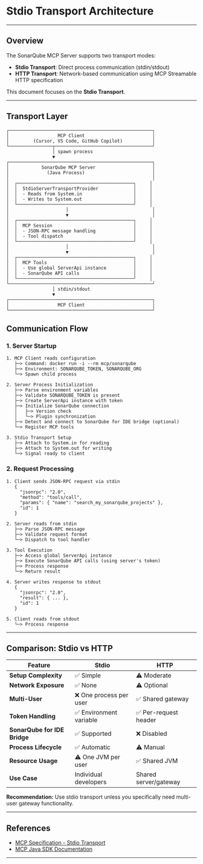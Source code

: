 # Stdio Transport Architecture

---

## Overview


The SonarQube MCP Server supports two transport modes:

- **Stdio Transport**: Direct process communication (stdin/stdout)
- **HTTP Transport**: Network-based communication using MCP Streamable HTTP specification

This document focuses on the **Stdio Transport**.

---

## Transport Layer

```
┌─────────────────────────────────────────────────────┐
│                  MCP Client                         │
│         (Cursor, VS Code, GitHub Copilot)           │
└────────────────┬────────────────────────────────────┘
                 │ spawn process
                 ▼
┌─────────────────────────────────────────────────────┐
│            SonarQube MCP Server                     │
│              (Java Process)                         │
│                                                     │
│  ┌───────────────────────────────────────────┐     │
│  │  StdioServerTransportProvider             │     │
│  │  - Reads from System.in                   │     │
│  │  - Writes to System.out                   │     │
│  └───────────────────────────────────────────┘     │
│                     │                               │
│                     ▼                               │
│  ┌───────────────────────────────────────────┐     │
│  │  MCP Session                              │     │
│  │  - JSON-RPC message handling              │     │
│  │  - Tool dispatch                          │     │
│  └───────────────────────────────────────────┘     │
│                     │                               │
│                     ▼                               │
│  ┌───────────────────────────────────────────┐     │
│  │  MCP Tools                                │     │
│  │  - Use global ServerApi instance          │     │
│  │  - SonarQube API calls                    │     │
│  └───────────────────────────────────────────┘     │
└─────────────────────────────────────────────────────┘
                 │ stdin/stdout
                 ▼
┌─────────────────────────────────────────────────────┐
│                  MCP Client                         │
└─────────────────────────────────────────────────────┘
```

## Communication Flow

### 1. Server Startup

```
1. MCP Client reads configuration
   ├─> Command: docker run -i --rm mcp/sonarqube
   ├─> Environment: SONARQUBE_TOKEN, SONARQUBE_ORG
   └─> Spawn child process

2. Server Process Initialization
   ├─> Parse environment variables
   ├─> Validate SONARQUBE_TOKEN is present
   ├─> Create ServerApi instance with token
   ├─> Initialize SonarQube connection
   │   ├─> Version check
   │   └─> Plugin synchronization
   ├─> Detect and connect to SonarQube for IDE bridge (optional)
   └─> Register MCP tools

3. Stdio Transport Setup
   ├─> Attach to System.in for reading
   ├─> Attach to System.out for writing
   └─> Signal ready to client
```

### 2. Request Processing

```
1. Client sends JSON-RPC request via stdin
   {
     "jsonrpc": "2.0",
     "method": "tools/call",
     "params": { "name": "search_my_sonarqube_projects" },
     "id": 1
   }

2. Server reads from stdin
   ├─> Parse JSON-RPC message
   ├─> Validate request format
   └─> Dispatch to tool handler

3. Tool Execution
   ├─> Access global ServerApi instance
   ├─> Execute SonarQube API calls (using server's token)
   ├─> Process response
   └─> Return result

4. Server writes response to stdout
   {
     "jsonrpc": "2.0",
     "result": { ... },
     "id": 1
   }

5. Client reads from stdout
   └─> Process response
```

---

## Comparison: Stdio vs HTTP

| Feature                      | Stdio | HTTP |
|------------------------------|-------|------|
| **Setup Complexity**         | ✅ Simple | ⚠️ Moderate |
| **Network Exposure**         | ✅ None | ⚠️ Optional |
| **Multi-User**               | ❌ One process per user | ✅ Shared gateway |
| **Token Handling**           | ✅ Environment variable | ✅ Per-request header |
| **SonarQube for IDE Bridge** | ✅ Supported | ❌ Disabled |
| **Process Lifecycle**        | ✅ Automatic | ⚠️ Manual |
| **Resource Usage**           | ⚠️ One JVM per user | ✅ Shared JVM |
| **Use Case**                 | Individual developers | Shared server/gateway |

**Recommendation:** Use stdio transport unless you specifically need multi-user gateway functionality.

---

## References

- [MCP Specification - Stdio Transport](https://modelcontextprotocol.io/specification/2025-06-18/basic/transports#stdio)
- [MCP Java SDK Documentation](https://modelcontextprotocol.io/sdk/java/mcp-overview)

---

